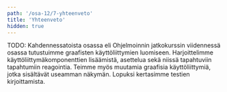 ```yaml
---
path: '/osa-12/7-yhteenveto'
title: 'Yhteenveto'
hidden: true
---
```



TODO:
Kahdennessatoista osassa eli Ohjelmoinnin jatkokurssin viidennessä osassa tutustuimme graafisten käyttöliittymien luomiseen. Harjoittelimme käyttöliittymäkomponenttien lisäämistä, asettelua sekä niissä tapahtuviin tapahtumiin reagointia. Teimme myös muutamia graafisia käyttöliittymiä, jotka sisältävät useamman näkymän. Lopuksi kertasimme testien kirjoittamista.


<quiznator id='5bf7a0100f49d53dce30b93f'></quiznator>

